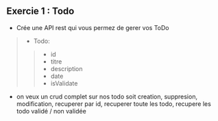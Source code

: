 ## Exercie 1 : Todo 

- Crée une API rest qui vous permez de gerer vos ToDo

> - Todo:
>> - id
>> - titre
>> - description 
>> - date
>> - isValidate

- on veux un crud complet sur nos todo soit creation, suppresion, modification, recuperer par id, recuperer toute les todo, recupere les todo validé / non validée
